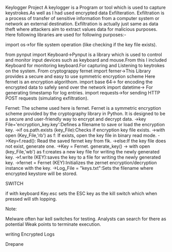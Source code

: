 Keylogger Project
A keylogger is a Program or tool which is used to capture keystrokes.As well as I had used encrypted data Exfilteration.
Exfiltration is a process of transfer of sensitive information from a computer system or network an external destination. 
Exfiltration is actually just same as data theft where attackers aim to extract values data for malicious purposes.
Here following libraries are used for following purposes:-

import os->for file system operation (like checking if the key file exists).

from pynput import Keyboard->Pynput is a library which is used to control and monitor input devices such as keyboard and mouse.From this I included Keyboard for monitoring keyboard.For capturing and Listening to
keytrokes on the system.
From cryptograppy fernet import ferner->This Library provides a secure and easy to use symmetric encryption scheme Here fernet is an encryption algorithom.
import base 64-> for encoding the encrypted data to safely send over the network
import datetime-> For generating timestamp for log entries.
import requests->for sending HTTP POST requests (simulating exfiltration).

Fernet:
The scheme used here is fernet.
Fernet is a symmetric encryption scheme provided by the cryptography library in Python. It is designed to be a secure and user-friendly way to encrypt and decrypt data.
->key File='encryption_key.key':Defines a filename to save or load the encryption key.
->if os.path.exists (key_File):Checks if encryption key file exists.
->with open (Key_File,'rb') as f: If exists, open the key file in binary read mode.
->Key=f.read(): Read the saved fernet key from fik.
->else:If the key file does not exist, generate one.
->Key = Fernet. generate_key()
→ with open (key_File,'wb') as f:creates a new key file for writing the newly generated key.
->f.write (KEY):saves the key to a file for writing the newly generated key.
->fernet = Fernet (KEY):Initializes the zernet encryption/decryption instance with the key.
->Log_File = "keys.txt":Sets the filename where encrypted keystore will be stored.

SWITCH

if with keyboard Key.esc sets the ESC key as the kill switch which when pressed will sth lopping.

Note:

Melware often har kell switches for testing. Analysts can search for there as potential Weak points to terminate execution.

writing Encrypted Logs

Drepane
